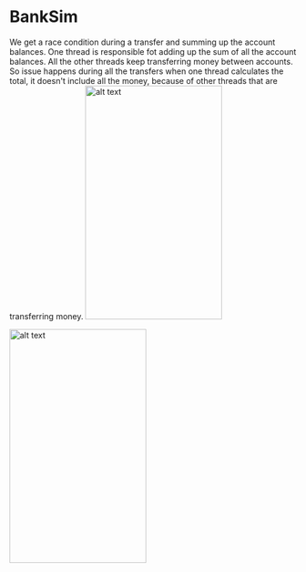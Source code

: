 # BankSim

We get a race condition during a transfer and summing up the account balances. 
One thread is responsible fot adding up the sum of all the account balances. All the other threads keep transferring money between accounts.
So issue happens during all the transfers when one thread calculates the total, it doesn't include all the money, because of other threads that are transferring money. 
<img src="https://github.com/3296f19temple/05-kalouche_gorosko-K_M/blob/maxDevelop/UMLrace.png" alt="alt text" width="240" height="410" style="max-width:100%;">

<img src="https://github.com/3296f19temple/05-kalouche_gorosko-K_M/blob/master/UMLrace.png" alt="alt text" width="240" height="410" style="max-width:100%;">
